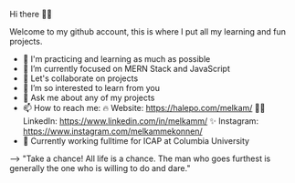 Hi there 👋😀

Welcome to my github account, this is where I put all my learning and fun projects. 

- 🔭 I'm practicing and learning as much as possible
- 🌱 I’m currently focused on MERN Stack and JavaScript
- 👯 Let's collaborate on projects
- 🤔 I’m so interested to learn from you
- 💬 Ask me about any of my projects
- 📫 How to reach me:
     🔥 Website: https://halepo.com/melkam/
     👩‍💻 LinkedIn: https://www.linkedin.com/in/melkamm/
     ✨ Instagram: https://www.instagram.com/melkammekonnen/
- 👩 Currently working fulltime for ICAP at Columbia University

--> "Take a chance! All life is a chance. The man who goes furthest is generally the one who is willing to do and dare."
